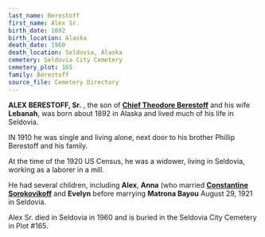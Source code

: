 ```yaml
---
last_name: Berestoff
first_name: Alex Sr.
birth_date: 1892
birth_location: Alaska
death_date: 1960
death_location: Seldovia, Alaska
cemetery: Seldovia City Cemetery
cemetery_plot: 165
family: Berestoff
source_file: Cemetery Directory
---
```

**ALEX BERESTOFF, Sr.** , the son of [**Chief Theodore Berestoff**](../_families/Berestov_Berestoff_Family.md) and his wife **Lebanah**, was born about 1892 in Alaska and lived much of his life in Seldovia. 

IN 1910 he was single and living alone, next door to his brother Phillip Berestoff and his family.

At the time of the 1920 US Census, he was a widower, living in Seldovia, working as a laborer in a mill.

He had several children, including **Alex**, **Anna** (who married [**Constantine Sorokovikoff**](./Sorokovikoff_Konstantine.md) and **Evelyn** before marrying  **Matrona Bayou** August 29, 1921 in Seldovia.   

Alex Sr. died in Seldovia in 1960 and is buried in the Seldovia City Cemetery in Plot #165.  
